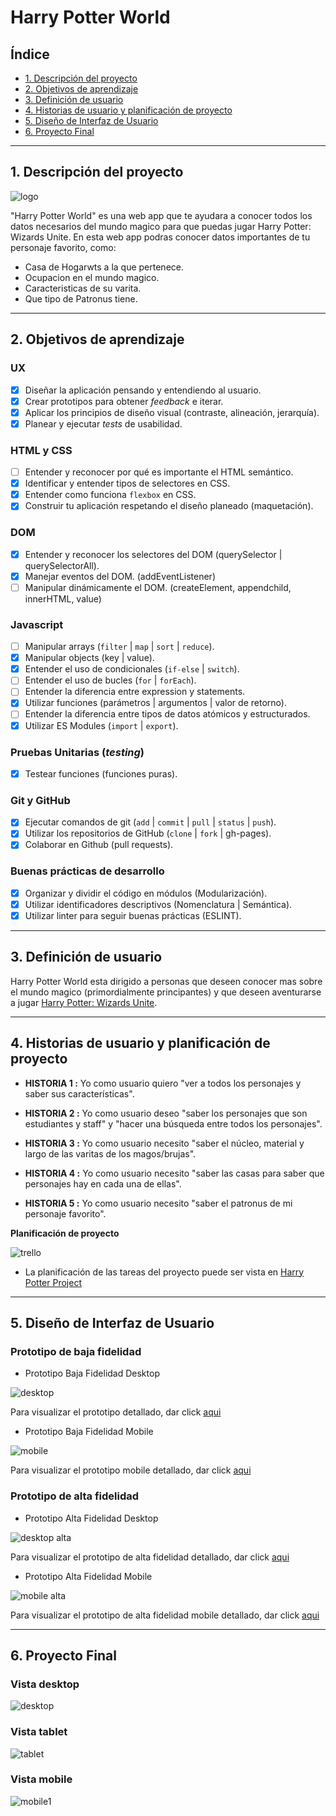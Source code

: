 # Harry Potter World

## Índice

* [1. Descripción del proyecto](#1-descripción-del-proyecto)
* [2. Objetivos de aprendizaje](#2-objetivos-de-aprendizaje)
* [3. Definición de usuario](#3-definición-de-usuario)
* [4. Historias de usuario y planificación de proyecto](#4-historias-de-usuario-y-planificación-de-proyecto)
* [5. Diseño de Interfaz de Usuario](#5-diseño-de-interfaz-de-usuario)
* [6. Proyecto Final](#6-proyecto-final)
***

## 1. Descripción del proyecto


![logo](src/img/ProyectoNombre.png)

"Harry Potter World" es una web app que te ayudara a conocer todos los datos necesarios del mundo magico para que puedas jugar Harry Potter: Wizards Unite. En esta web app podras conocer datos importantes de tu personaje favorito, como:

* Casa de Hogarwts a la que pertenece.
* Ocupacion en el mundo magico.
* Caracteristicas de su varita.
* Que tipo de Patronus tiene.

***

## 2. Objetivos de aprendizaje

### UX

- [X] Diseñar la aplicación pensando y entendiendo al usuario.
- [X] Crear prototipos para obtener _feedback_ e iterar.
- [X] Aplicar los principios de diseño visual (contraste, alineación, jerarquía).
- [X] Planear y ejecutar _tests_ de usabilidad.

### HTML y CSS

- [ ] Entender y reconocer por qué es importante el HTML semántico.
- [X] Identificar y entender tipos de selectores en CSS.
- [X] Entender como funciona `flexbox` en CSS.
- [X] Construir tu aplicación respetando el diseño planeado (maquetación).

### DOM

- [X] Entender y reconocer los selectores del DOM (querySelector | querySelectorAll).
- [X] Manejar eventos del DOM. (addEventListener)
- [ ] Manipular dinámicamente el DOM. (createElement, appendchild, innerHTML, value)

### Javascript

- [ ] Manipular arrays (`filter` | `map` | `sort` | `reduce`).
- [X] Manipular objects (key | value).
- [X] Entender el uso de condicionales (`if-else` | `switch`).
- [ ] Entender el uso de bucles (`for` | `forEach`).
- [ ] Entender la diferencia entre expression y statements.
- [X] Utilizar funciones (parámetros | argumentos | valor de retorno).
- [ ] Entender la diferencia entre tipos de datos atómicos y estructurados.
- [X] Utilizar ES Modules (`import` | `export`).

### Pruebas Unitarias (_testing_)
- [X] Testear funciones (funciones puras).

### Git y GitHub
- [X] Ejecutar comandos de git (`add` | `commit` | `pull` | `status` | `push`).
- [X] Utilizar los repositorios de GitHub (`clone` | `fork` | gh-pages).
- [X] Colaborar en Github (pull requests).

### Buenas prácticas de desarrollo
- [X] Organizar y dividir el código en módulos (Modularización).
- [X] Utilizar identificadores descriptivos (Nomenclatura | Semántica).
- [X] Utilizar linter para seguir buenas prácticas (ESLINT).

***

## 3. Definición de usuario

Harry Potter World esta dirigido a personas que deseen conocer mas sobre el mundo magico (primordialmente principantes) y que deseen aventurarse a jugar [Harry Potter: Wizards Unite](https://www.wizardingworld.com).

***

## 4. Historias de usuario y planificación de proyecto

* **HISTORIA 1 :** Yo como usuario quiero "ver a todos los personajes y saber sus características".

* **HISTORIA 2 :** Yo como usuario deseo "saber los personajes que son estudiantes y staff" y "hacer una búsqueda entre todos los personajes".

* **HISTORIA 3 :** Yo como usuario necesito "saber el núcleo, material y largo de las varitas de los magos/brujas".

* **HISTORIA 4 :** Yo como usuario necesito "saber las casas para saber que personajes hay en cada una de ellas".

* **HISTORIA 5 :** Yo como usuario necesito "saber el patronus de mi personaje favorito".

**Planificación de proyecto**

![trello](src/img/trello.png)

* La planificación de las tareas del proyecto puede ser vista en [Harry Potter Project](https://trello.com/b/48iz8Scv/harry-potter-project)

***
## 5. Diseño de Interfaz de Usuario

### Prototipo de baja fidelidad

* Prototipo Baja Fidelidad Desktop

![desktop](src/img/PrototipoBajaFidelidad.png)

Para visualizar el prototipo detallado, dar click [aqui](http://bit.ly/prototipoDesktop)

* Prototipo Baja Fidelidad Mobile

![mobile](src/img/PrototipoBajaFidelidadMobile.png)

Para visualizar el prototipo mobile detallado, dar click [aqui](http://bit.ly/prototipoMobile)

### Prototipo de alta fidelidad

* Prototipo Alta Fidelidad Desktop

![desktop alta](src/img/PrototipoAltaFidelidad.png)

Para visualizar el prototipo de alta fidelidad detallado, dar click [aqui](https://www.figma.com/file/VDEwkz4G4OFKzweit4jeAk/Harry-Potter-Project?node-id=0%3A1)

* Prototipo Alta Fidelidad Mobile

![mobile alta](src/img/PrototipoAltaFidelidadMobile.png)

Para visualizar el prototipo de alta fidelidad mobile detallado, dar click [aqui](https://www.figma.com/proto/VDEwkz4G4OFKzweit4jeAk/Harry-Potter-Project?node-id=19%3A72&viewport=293%2C646%2C0.25&scaling=scale-down)

***
## 6. Proyecto Final

### Vista desktop
![desktop](src/img/proyectofinal.png)

### Vista tablet
![tablet](src/img/tablet.png)

### Vista mobile
![mobile1](src/img/mobile.jpg)
